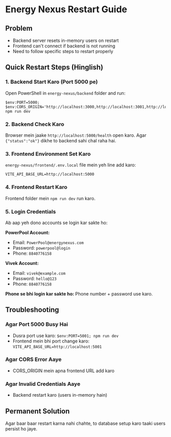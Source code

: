 # Energy Nexus Restart Guide

## Problem
- Backend server resets in-memory users on restart
- Frontend can't connect if backend is not running
- Need to follow specific steps to restart properly

## Quick Restart Steps (Hinglish)

### 1. Backend Start Karo (Port 5000 pe)
Open PowerShell in `energy-nexus/backend` folder and run:
```
$env:PORT=5000; $env:CORS_ORIGIN='http://localhost:3000,http://localhost:3001,http://localhost:5173'; npm run dev
```

### 2. Backend Check Karo
Browser mein jaake `http://localhost:5000/health` open karo.
Agar `{"status":"ok"}` dikhe to backend sahi chal raha hai.

### 3. Frontend Environment Set Karo
`energy-nexus/frontend/.env.local` file mein yeh line add karo:
```
VITE_API_BASE_URL=http://localhost:5000
```

### 4. Frontend Restart Karo
Frontend folder mein `npm run dev` run karo.

### 5. Login Credentials
Ab aap yeh dono accounts se login kar sakte ho:

**PowerPool Account:**
- Email: `PowerPool@energynexus.com`
- Password: `powerpool@login`
- Phone: `8840776158`

**Vivek Account:**
- Email: `vivek@example.com`
- Password: `hello@123`
- Phone: `8840776158`

**Phone se bhi login kar sakte ho:** Phone number + password use karo.

## Troubleshooting

### Agar Port 5000 Busy Hai
- Dusra port use karo: `$env:PORT=5001; npm run dev`
- Frontend mein bhi port change karo: `VITE_API_BASE_URL=http://localhost:5001`

### Agar CORS Error Aaye
- CORS_ORIGIN mein apna frontend URL add karo

### Agar Invalid Credentials Aaye
- Backend restart karo (users in-memory hain)

## Permanent Solution
Agar baar baar restart karna nahi chahte, to database setup karo taaki users persist ho jaye.
